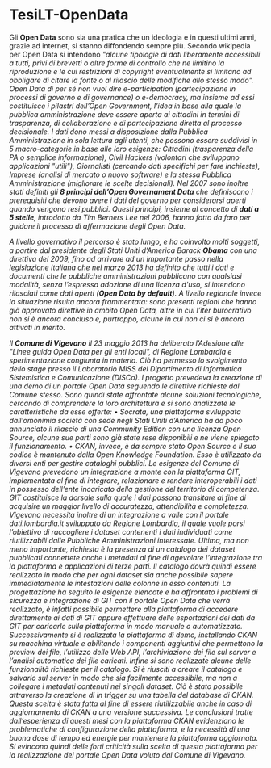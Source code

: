 TesiLT-OpenData
===============

Gli <b>Open Data</b> sono sia una pratica che un ideologia e in questi ultimi anni, grazie ad
internet, si stanno diffondendo sempre più. Secondo wikipedia per Open Data si intendono
<i>"alcune tipologie di dati liberamente accessibili a tutti, privi di brevetti o altre forme di
controllo che ne limitino la riproduzione e le cui restrizioni di copyright eventualmente si
limitano ad obbligare di citare la fonte o al rilascio delle modifiche allo stesso modo"<i>.
Open Data di per sé non vuol dire <i>e-participation</i> (partecipazione in processi di governo e di governance) o e-democracy, ma insieme ad essi costituisce i pilastri dell’Open
Government, l’idea in base alla quale la pubblica amministrazione deve essere aperta ai
cittadini in termini di trasparenza, di collaborazione e di partecipazione diretta al processo
decisionale.
I dati dono messi a disposizione dalla Pubblica Amministrazione in sola lettura agli
utenti, che possono essere suddivisi in 5 macro-categorie in base alle loro esigenze: Cittadini (trasparenza della PA o semplice informazione), Civil Hackers (volontari che sviluppano
applicazioni "utili"), Giornalisti (cercando dati specifichi per fare inchieste), Imprese (analisi di mercato o nuovo software) e la stessa Pubblica Amministrazione (migliorare le scelte
decisionali).
Nel 2007 sono inoltre stati definiti gli <b>8 principi dell’Open Governament Data</b> che
definiscono i prerequisiti che devono avere i dati del governo per considerarsi aperti quando
vengono resi pubblici. Questi principi, insieme al concetto di <b>dati a 5 stelle</b>, introdotto
da Tim Berners Lee nel 2006, hanno fatto da faro per guidare il processo di affermazione
degli Open Data.

A livello governativo il percorso è stato lungo, e ha coinvolto molti soggetti, a partire
dal presidente degli Stati Uniti d’America Barack <b>Obama</b> con una direttiva del 2009, fino
ad arrivare ad un importante passo nella legislazione Italiana che nel marzo 2013 ha definito che tutti i dati e documenti che le pubbliche amministrazioni pubblicano con qualsiasi
modalità, senza l’espressa adozione di una licenza d'uso, si intendono rilasciati come dati
aperti (<b>Open Data by default</b>). A livello regionale invece la situazione risulta ancora
frammentata: sono presenti regioni che hanno già approvato direttive in ambito Open Data, altre in cui l’iter burocrativo non si è ancora concluso e, purtroppo, alcune in cui non
ci si è ancora attivati in merito.

Il <b>Comune di Vigevano</b> il 23 maggio 2013 ha deliberato l’Adesione alle "Linee guida Open Data per gli enti locali", di Regione Lombardia e sperimentazione congiunta in
materia. Ciò ha permesso lo svolgimento dello stage presso il Laboratorio MiSS del Dipartimento di Informatica Sistemistica e Comunicazione (DISCo). l progetto prevedeva la
creazione di una demo di un portale Open Data seguendo le direttive richieste dal Comune
stesso.
Sono quindi state affrontate alcune soluzioni tecnologiche, cercando di comprendere la
loro architettura e si sono analizzate le caratteristiche da esse offerte:
• Socrata, una piattaforma sviluppata dall’omonimia società con sede negli Stati Uniti
d’America ha da poco annunciato il rilascio di una Community Edition con una
licenza Open Source, alcune sue parti sono già state rese disponibili e ne viene spiegato
il funzionamento.
• CKAN, invece, è da sempre stato Open Source e il suo codice è mantenuto dalla
Open Knowledge Foundation. Esso è utilizzato da diversi enti per gestire cataloghi
pubblici.
Le esigenze del Comune di Vigevano prevedono un integrazione a monte con la piattaforma GIT, implementata al fine di integrare, relazionare e rendere interoperabili i dati
in possesso dell’ente incaricato della gestione del territorio di competenza. GIT costituisce
la dorsale sulla quale i dati possono transitare al fine di acquisire un maggior livello di
accuratezza, attendibilità e completezza.
Vigevano necessita inoltre di un integrazione a valle con il portale dati.lombardia.it
sviluppato da Regione Lombardia, il quale vuole porsi l’obiettivo di raccogliere i dataset
contenenti i dati individuati come riutilizzabili dalle Pubbliche Amministrazioni interessate.
Ultima, ma non meno importante, richiesta è la presenza di un catalogo dei dataset pubblicati connettete anche i metadati al fine di agevolare l’integrazione tra la piattaforma
e applicazioni di terze parti. Il catalogo dovrà quindi essere realizzato in modo che per
ogni dataset sia anche possibile sapere immediatamente le intestazioni delle colonne in esso
contenuti.
La progettazione ha seguito le esigenze elencate e ha affrontato i problemi di sicurezza
e integrazione di GIT con il portale Open Data che verrà realizzato, è infatti possibile
permettere alla piattaforma di accedere direttamente ai dati di GIT oppure effettuare delle
esportazioni dei dati da GIT per caricarle sulla piattaforma in modo manuale o automatizzato.
Successivamente si è realizzata la piattaforma di demo, installando CKAN su macchina
virtuale e abilitando i componenti aggiuntivi che permettono la preview dei file, l’utilizzo
delle Web API, l’archiviazione dei file sul server e l’analisi automatica dei file caricati.
Infine si sono realizzate alcune delle funzionalità richieste per il catalogo. Si è riusciti
a creare il catalogo e salvarlo sul server in modo che sia facilmente accessibile, ma non a
collegare i metadati contenuti nei singoli dataset. Ciò è stato possibile attraverso la creazione di in trigger su una tabella del database di CKAN. Questa scelta è stata fatta al fine
di essere riutilizzabile anche in caso di aggiornamento di CKAN a una versione successiva.
Le conclusioni tratte dall’esperienza di questi mesi con la piattaforma CKAN evidenziano le problematiche di configurazione della piattaforma, e la necessità di una buona dose
di tempo ed energie per mantenere la piattaforma aggiornata. Si evincono quindi delle
forti criticità sulla scelta di questa piattaforma per la realizzazione del portale Open Data
voluto dal Comune di Vigevano.
